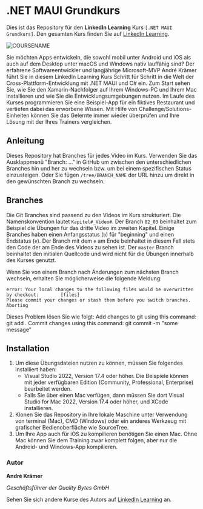 # .NET MAUI Grundkurs

Dies ist das Repository für den **LinkedIn Learning** Kurs `[.NET MAUI Grundkurs]`. Den gesamten Kurs finden Sie auf [LinkedIn Learning][lil-course-url].

![COURSENAME][lil-thumbnail-url] 

Sie möchten Apps entwickeln, die sowohl mobil unter Android und iOS als auch auf dem Desktop unter macOS und Windows nativ lauffähig sind? Der erfahrene Softwareentwickler und langjährige Microsoft-MVP André Krämer führt Sie in diesem LinkedIn Learning Kurs Schritt für Schritt in die Welt der Cross-Plattform-Entwicklung mit .NET MAUI und C# ein. Zum Start sehen Sie, wie Sie den Xamarin-Nachfolger auf Ihrem Windows-PC und Ihrem Mac installieren und wie Sie die Entwicklungsumgebungen nutzen. Im Laufe des Kurses programmieren Sie eine Beispiel-App für ein fiktives Restaurant und vertiefen dabei das erworbene Wissen. Mit Hilfe von Challenge/Solutions-Einheiten können Sie das Gelernte immer wieder überprüfen und Ihre Lösung mit der Ihres Trainers vergleichen.

## Anleitung

Dieses Repository hat Branches für jedes Video im Kurs. Verwenden Sie das Ausklappmenü "Branch: ..." in GitHub um zwischen den unterschiedlichen Branches hin und her zu wechseln bzw. um bei einem spezifischen Status einzusteigen. Oder Sie fügen `/tree/BRANCH_NAME` der URL hinzu um direkt in den gewünschten Branch zu wechseln.

## Branches

Die Git Branches sind passend zu den Videos im Kurs strukturiert. Die Namenskonvention lautet `Kapitel#_Video#`. Der Branch `02_03` beinhaltet zum Beispiel die Übungen für das dritte Video im zweiten Kapitel. 
Einige Branches haben einen Anfangsstatus (`b`) für "beginning" und einen Endstatus (`e`). Der Branch mit dem `e` am Ende beinhaltet in diesem Fall stets den Code der am Ende des Videos zu sehen ist. Der `master` Branch beinhaltet den initialen Quellcode und wird nicht für die Übungen innerhalb des Kurses genutzt.

Wenn Sie von einem Branch nach Änderungen zum nächsten Branch wechseln, erhalten Sie möglicherweise die folgende Meldung:

```
error: Your local changes to the following files would be overwritten by checkout:        [files]
Please commit your changes or stash them before you switch branches.
Aborting
```

Dieses Problem lösen Sie wie folgt:
    Add changes to git using this command: git add .
    Commit changes using this command: git commit -m "some message"

## Installation

1. Um diese Übungsdateien nutzen zu können, müssen Sie folgendes installiert haben:
   - Visual Studio 2022, Version 17.4 oder höher. Die Beispiele können mit jeder verfügbaren Edition (Community, Professional, Enterprise) bearbeitet werden.
   - Falls Sie über einen Mac verfügen, dann müssen Sie dort Visual Studio for Mac 2022, Version 17.4 oder höher, und XCode installieren.
2. Klonen Sie das Repository in Ihre lokale Maschine unter Verwendung von terminal (Mac), CMD (Windows) oder ein anderes Werkzeug mit grafischer Bedienoberfläche wie SourceTree.
3. Um Ihre App auch für iOS zu kompilieren benötigen Sie einen Mac. Ohne Mac können Sie dem Training zwar komplett folgen, aber nur die Android- und Windows-App kompilieren.

### Autor

**André Krämer**

_Geschäftsführer der Quality Bytes GmbH_

Sehen Sie sich andere Kurse des Autors auf [LinkedIn Learning](https://www.linkedin.com/learning/instructors/andre-kramer) an.

[0]: # (Replace these placeholder URLs with actual course URLs)
[lil-course-url]: https://www.linkedin.com/learning/dot-net-maui-grundkurs/native-apps-mit-dot-net-maui-und-c-sharp-entwickeln
[lil-thumbnail-url]: https://media.licdn.com/dms/image/C4D0DAQHeiEK3GR_0YQ/learning-public-crop_675_1200/0/1676364368879?e=2147483647&v=beta&t=7go3pPfmC7bX3-_AgxS3ie2L8EVaNryyLkyIIRiDyuQ
